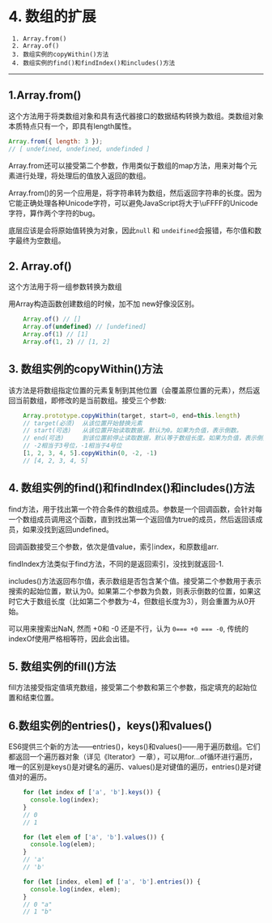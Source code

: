 # 4. 数组的扩展


```
 1. Array.from()
 2. Array.of()
 3. 数组实例的copyWithin()方法
 4. 数组实例的find()和findIndex()和includes()方法
```
 ---

## 1.Array.from()

这个方法用于将类数组对象和具有迭代器接口的数据结构转换为数组。类数组对象本质特点只有一个，即具有length属性。  

```javascript
Array.from({ length: 3 });
// [ undefined, undefined, undefinded ]
```    

Array.from还可以接受第二个参数，作用类似于数组的map方法，用来对每个元素进行处理，将处理后的值放入返回的数组。  

Array.from()的另一个应用是，将字符串转为数组，然后返回字符串的长度。因为它能正确处理各种Unicode字符，可以避免JavaScript将大于\uFFFF的Unicode字符，算作两个字符的bug。  

底层应该是会将原始值转换为对象，因此`null` 和 `undeifined`会报错，布尔值和数字最终为空数组。


## 2. Array.of()

这个方法用于将一组参数转换为数组  

用Array构造函数创建数组的时候，加不加 new好像没区别。  

```javascript
    Array.of() // []
    Array.of(undefined) // [undefined]
    Array.of(1) // [1]
    Array.of(1, 2) // [1, 2]
```


## 3. 数组实例的copyWithin()方法

该方法是将数组指定位置的元素复制到其他位置（会覆盖原位置的元素），然后返回当前数组，即修改的是当前数组。接受三个参数:  

```javascript
    Array.prototype.copyWithin(target, start=0, end=this.length)
    // target(必须)  从该位置开始替换元素
    // start(可选)   从该位置开始读取数据，默认为0。如果为负值，表示倒数。
    // end(可选)     到该位置前停止读取数据，默认等于数组长度。如果为负值，表示倒数。
    // -2相当于3号位，-1相当于4号位
    [1, 2, 3, 4, 5].copyWithin(0, -2, -1)
    // [4, 2, 3, 4, 5]
```  



## 4. 数组实例的find()和findIndex()和includes()方法

find方法，用于找出第一个符合条件的数组成员。参数是一个回调函数，会针对每一个数组成员调用这个函数，直到找出第一个返回值为true的成员，然后返回该成员，如果没找到返回undefined。    

回调函数接受三个参数，依次是值value，索引index，和原数组arr.   

findIndex方法类似于find方法，不同的是返回索引，没找到就返回-1.   

includes()方法返回布尔值，表示数组是否包含某个值。接受第二个参数用于表示搜索的起始位置，默认为0。如果第二个参数为负数，则表示倒数的位置，如果这时它大于数组长度（比如第二个参数为-4，但数组长度为3），则会重置为从0开始。  

可以用来搜索出NaN, 然而 +0和 -0 还是不行，认为 `0=== +0 === -0`, 传统的 indexOf使用严格相等符，因此会出错。  


## 5. 数组实例的fill()方法

fill方法接受指定值填充数组，接受第二个参数和第三个参数，指定填充的起始位置和结束位置。  



## 6.数组实例的entries()，keys()和values()

ES6提供三个新的方法——entries()，keys()和values()——用于遍历数组。它们都返回一个遍历器对象（详见《Iterator》一章），可以用for...of循环进行遍历，唯一的区别是keys()是对键名的遍历、values()是对键值的遍历，entries()是对键值对的遍历。  

```javascript
    for (let index of ['a', 'b'].keys()) {
      console.log(index);
    }
    // 0
    // 1

    for (let elem of ['a', 'b'].values()) {
      console.log(elem);
    }
    // 'a'
    // 'b'

    for (let [index, elem] of ['a', 'b'].entries()) {
      console.log(index, elem);
    }
    // 0 "a"
    // 1 "b"
```
